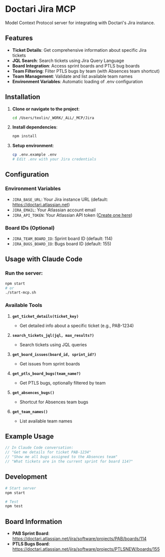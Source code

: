 # Doctari Jira MCP

Model Context Protocol server for integrating with Doctari's Jira instance.

## Features

- **Ticket Details**: Get comprehensive information about specific Jira tickets
- **JQL Search**: Search tickets using Jira Query Language
- **Board Integration**: Access sprint boards and PTLS bug boards
- **Team Filtering**: Filter PTLS bugs by team (with Absences team shortcut)
- **Team Management**: Validate and list available team names
- **Environment Variables**: Automatic loading of .env configuration

## Installation

1. **Clone or navigate to the project**:
   ```bash
   cd /Users/teolin/_WORK/_ALL/_MCP/Jira
   ```

2. **Install dependencies**:
   ```bash
   npm install
   ```

3. **Setup environment**:
   ```bash
   cp .env.example .env
   # Edit .env with your Jira credentials
   ```

## Configuration

### Environment Variables

- `JIRA_BASE_URL`: Your Jira instance URL (default: https://doctari.atlassian.net)
- `JIRA_EMAIL`: Your Atlassian account email
- `JIRA_API_TOKEN`: Your Atlassian API token ([Create one here](https://id.atlassian.com/manage-profile/security/api-tokens))

### Board IDs (Optional)
- `JIRA_TEAM_BOARD_ID`: Sprint board ID (default: 114)
- `JIRA_BUGS_BOARD_ID`: Bugs board ID (default: 155)

## Usage with Claude Code

### Run the server:

```bash
npm start
# or
./start-mcp.sh
```


### Available Tools

1. **`get_ticket_details(ticket_key)`**
   - Get detailed info about a specific ticket (e.g., PAB-1234)

2. **`search_tickets_jql(jql, max_results?)`**
   - Search tickets using JQL queries

3. **`get_board_issues(board_id, sprint_id?)`**
   - Get issues from sprint boards

4. **`get_ptls_board_bugs(team_name?)`**
   - Get PTLS bugs, optionally filtered by team

5. **`get_absences_bugs()`**
   - Shortcut for Absences team bugs

6. **`get_team_names()`**
   - List available team names

## Example Usage

```javascript
// In Claude Code conversation:
// "Get me details for ticket PAB-1234"
// "Show me all bugs assigned to the Absences team"
// "What tickets are in the current sprint for board 114?"
```

## Development

```bash
# Start server
npm start

# Test
npm test
```

## Board Information

- **PAB Sprint Board**: https://doctari.atlassian.net/jira/software/projects/PAB/boards/114
- **PTLS Bugs Board**: https://doctari.atlassian.net/jira/software/projects/PTLSNEW/boards/155
